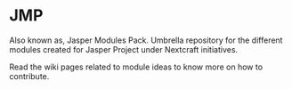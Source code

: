JMP
===

Also known as, Jasper Modules Pack. 
Umbrella repository for the different modules created for Jasper Project under Nextcraft initiatives.

Read the wiki pages related to module ideas to know more on how to contribute.

